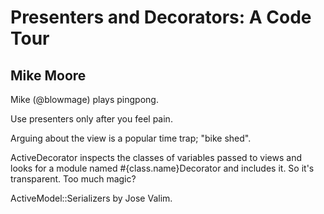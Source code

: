# Presenters and Decorators: A Code Tour
## Mike Moore

Mike (@blowmage) plays pingpong.

Use presenters only after you feel pain.

Arguing about the view is a popular time trap; "bike shed".

ActiveDecorator inspects the classes of variables passed to views and looks for
a module named #{class.name}Decorator and includes it. So it's transparent. Too
much magic?

ActiveModel::Serializers by Jose Valim.

